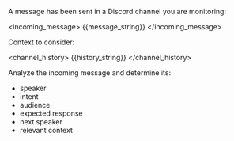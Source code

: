A message has been sent in a Discord channel you are monitoring:

<incoming_message>
{{message_string}}
</incoming_message>

Context to consider:

<channel_history>
{{history_string}}
</channel_history>

Analyze the incoming message and determine its:

- speaker
- intent
- audience
- expected response
- next speaker
- relevant context

